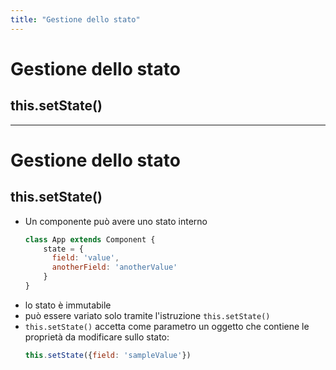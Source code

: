 ```yaml
---
title: "Gestione dello stato"
---
```


# Gestione dello stato
## this.setState()

---

<div class="row">
<div class="col-6 align-self-center">

# Gestione dello stato
## this.setState()

</div>
<div class="col-6 text-left">

* Un componente può avere uno stato interno
  ```javascript
  class App extends Component {
      state = {
        field: 'value',
        anotherField: 'anotherValue'
      }
  }
  ```
* lo stato è immutabile
* può essere variato solo tramite l'istruzione `this.setState()`
* `this.setState()` accetta come parametro un oggetto che contiene le proprietà da modificare sullo stato:
  ```javascript
  this.setState({field: 'sampleValue'})
  ```
</div>
</div>

